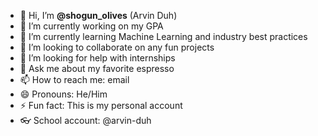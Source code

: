 - 👋 Hi, I’m **@shogun_olives** (Arvin Duh)
- 🔭 I’m currently working on my GPA
- 🌱 I’m currently learning Machine Learning and industry best practices
- 👯 I’m looking to collaborate on any fun projects
- 🤔 I’m looking for help with internships
- 💬 Ask me about my favorite espresso
- 📫 How to reach me: email
- 😄 Pronouns: He/Him
- ⚡ Fun fact: This is my personal account
- 👓 School account: @arvin-duh

<!--
**shogun-olives/shogun-olives** is a ✨ _special_ ✨ repository because its `README.md` (this file) appears on your GitHub profile.

Here are some ideas to get you started:


-->
